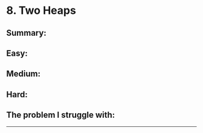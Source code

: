 # 8. Two Heaps

## Summary:









## Easy:



## Medium:



## Hard:



## The problem I  struggle with:

* * * 





